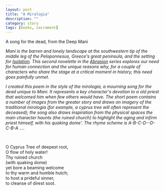 ```yaml
---
layout: post
title: "A Miralogia"
description: ""
category: story
tags: [books, sacrament]
---
```


A song for the dead, from the Deep Mani

*Mani is the barren and lonely landscape at the southwestern tip of the middle leg of the Peloponnesus, 
Greece's great peninsula, and the setting for [Isolation](http://www.imby.net/20190811/isolation). This second 
novelette in the [Abrasion](http://www.imby.net/20170525/abrasion) series explores our 
need for human connection and the unique reasons why, for a couple of characters who share the stage at a critical moment in history, this need goes painfully unmet.*

*I created this poem in the style of the mirologia, a mourning song for the dead unique to Mani. It represents 
a key character's devotion to a old priest that welcomed him when few others would have. The short poem contains a number of images from the 
greater story and draws on imagery of the traditional mirologia (for example, a *cyprus tree* will often represent the deceased); the song also draws inspiration from the physical spaces the main character haunts (the *ruined church*) to highlight the aging 
and infirm priest himself, with his *quaking dome*'. The rhyme scheme is A-B-C-D--D-C-B-A* ....

<p>&nbsp;</p>

O Cyprus Tree of deepest root,  
O flow of holy water!  
Thy ruined church  
(with quaking dome)  
yet bore a beaming welcome  
to thy warm and humble hutch;  
to host a prideful sinner,  
to cleanse of direst soot.   
